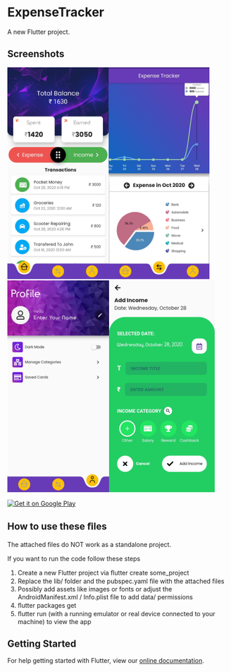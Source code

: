 # ExpenseTracker

A new Flutter project.


## Screenshots
<img height="480px" src="Screenshots/1.jpg"><img height="480px" src="Screenshots/2.jpg"><img height="480px" src="Screenshots/3.jpg"><img height="480px" src="Screenshots/4.jpg">


<a href='https://play.google.com/store/apps/details?id=com.souleater.expenseTracker'><img alt='Get it on Google Play' src='https://play.google.com/intl/en_us/badges/images/generic/en_badge_web_generic.png' height=90px/></a>



## How to use these ﬁles 
The attached ﬁles do NOT work as a standalone project. 

If you want to run the code follow these steps 
1) Create a new Flutter project via ﬂutter create some_project 
2) Replace the lib/ folder and the pubspec.yaml ﬁle with the attached ﬁles 
3) Possibly add assets like images or fonts or adjust the AndroidManifest.xml / Info.plist ﬁle to add data/ permissions 
4) ﬂutter packages get 
5) ﬂutter run (with a running emulator or real device connected to your machine) to view the app


## Getting Started

For help getting started with Flutter, view our [online documentation](https://flutter.dev/docs).
